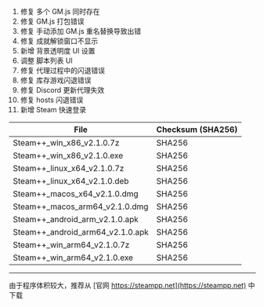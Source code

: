 1. 修复 多个 GM.js 同时存在
2. 修复 GM.js 打包错误
3. 修复 手动添加 GM.js 重名替换导致出错
4. 修复 成就解锁窗口不显示
5. 新增 背景透明度 UI 设置
6. 调整 脚本列表 UI
7. 修复 代理过程中的闪退错误
8. 修复 库存游戏闪退错误
9. 修复 Discord 更新代理失效
10. 修复 hosts 闪退错误
11. 新增 Steam 快速登录

|  File   | Checksum (SHA256)  |
|  ----  | ----  |
| Steam++_win_x86_v2.1.0.7z  | SHA256 |
| Steam++_win_x86_v2.1.0.exe  | SHA256 |
| Steam++_linux_x64_v2.1.0.7z  | SHA256 |
| Steam++_linux_x64_v2.1.0.deb  | SHA256 |
| Steam++_macos_x64_v2.1.0.dmg  | SHA256 |
| Steam++_macos_arm64_v2.1.0.dmg  | SHA256 |
| Steam++_android_arm_v2.1.0.apk  | SHA256 |
| Steam++_android_arm64_v2.1.0.apk  | SHA256 |
| Steam++_win_arm64_v2.1.0.7z  | SHA256 |
| Steam++_win_arm64_v2.1.0.exe  | SHA256 |

***

由于程序体积较大，推荐从 [官网 https://steampp.net](https://steampp.net) 中下载